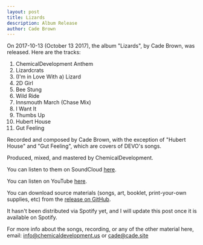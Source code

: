 ```yaml
---
layout: post
title: Lizards
description: Album Release
author: Cade Brown
---
```


On 2017-10-13 (October 13 2017), the album "Lizards", by Cade Brown, was released.
Here are the tracks:

1. ChemicalDevelopment Anthem
2. Lizardcrats
3. (I'm in Love With a) Lizard
4. 2D Girl
5. Bee Stung
6. Wild Ride
7. Innsmouth March (Chase Mix)
8. I Want It
9. Thumbs Up
10. Hubert House
11. Gut Feeling

Recorded and composed by Cade Brown, with the exception of "Hubert House" and "Gut Feeling", which are covers of DEVO's songs.

Produced, mixed, and mastered by ChemicalDevelopment.


You can listen to them on SoundCloud [here](https://soundcloud.com/cade-brown-203790787/sets/lizards-full-album).

You can listen on YouTube [here](https://youtu.be/7cbk39mbbCg).

You can download source materials (songs, art, booklet, print-your-own supplies, etc) from the [release on GitHub](https://github.com/ChemicalDevelopment/music/releases/tag/lizards).

It hasn't been distributed via Spotify yet, and I will update this post once it is available on Spotify.


For more info about the songs, recording, or any of the other material here, email: <info@chemicaldevelopment.us> or <cade@cade.site>


